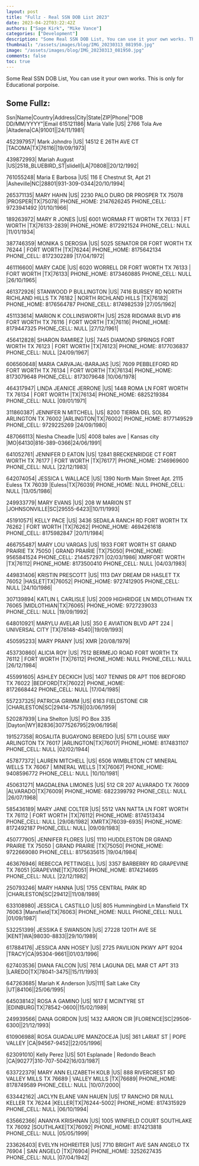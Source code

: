 ```yaml
---
layout: post
title: "Fullz - Real SSN DOB List 2023"
date: 2023-04-22T03:22:42Z
authors: ["Sage Kirk", "Mike Vance"]
categories: ["Development"]
description: "Some Real SSN DOB List, You can use it your own works. This is only for Educational porpoise."
thumbnail: "/assets/images/blog/IMG_20230313_081950.jpg"
image: "/assets/images/blog/IMG_20230313_081950.jpg"
comments: false
toc: true
---
```

Some Real SSN DOB List, You can use it your own works. This is only for Educational porpoise.

## Some Fullz:

Ssn|Name|Country|Address|City|State|ZIP|Phone|"DOB DD/MM/YYYY"|Email
615121186| Maria  Valle |US| 2766  Tola  Ave |Altadena|CA|91001||24/11/1981|

452397957| Mark  Johndro |US| 14512  E  26TH  AVE  CT |TACOMA|TX|76116||19/09/1973|

439872993| Mariah  August |US|2518_BLUEBIRD_ST|slidell|LA|70808||20/12/1992|

761055248| Maria  E  Barbosa |US| 116  E  Chestnut  St,  Apt  21 |Asheville|NC|28801|931-309-0344|20/10/1994|

265371135| MARY  HAHN |US| 2230  PALO  DURO  DR    PROSPER  TX  75078 |PROSPER|TX|75078| PHONE_HOME:  2147626245  PHONE_CELL:  9723941492 |01/10/1966|

189263972| MARY  R  JONES |US| 6001  WORMAR    FT  WORTH  TX  76133 | FT  WORTH |TX|76133-2839| PHONE_HOME:  8172921524  PHONE_CELL:  NULL |11/01/1934|

387746359| MONIKA  S  DEROSIA |US| 5025  SENATOR  DR    FORT  WORTH  TX  76244 | FORT  WORTH |TX|76244| PHONE_HOME:  8175642134  PHONE_CELL:  8172302289 |17/04/1972|

461116600| MARY  CADE |US| 6020  WORRELL  DR    FORT  WORTH  TX  76133 | FORT  WORTH |TX|76133| PHONE_HOME:  8173460885  PHONE_CELL:  NULL |26/10/1965|

461372926| STANWOOD  P  BULLINGTON |US| 7416  BURSEY  RD    NORTH  RICHLAND  HILLS  TX  76182 | NORTH  RICHLAND  HILLS |TX|76182| PHONE_HOME:  8176564787  PHONE_CELL:  8174982539 |27/05/1962|

451133614| MARION  K  COLLINSWORTH |US| 2528  RIDGMAR  BLVD  #16    FORT  WORTH  TX  76116 | FORT  WORTH |TX|76116| PHONE_HOME:  8179447325  PHONE_CELL:  NULL |27/12/1961|

456412828| SHARON  RAMIREZ |US| 7445  DIAMOND  SPRINGS    FORT  WORTH  TX  76123 | FORT  WORTH |TX|76123| PHONE_HOME:  8177036837  PHONE_CELL:  NULL |24/09/1967|

606560648| MARIA  CARVAJAL-BARAJAS |US| 7609  PEBBLEFORD  RD    FORT  WORTH  TX  76134 | FORT  WORTH |TX|76134| PHONE_HOME:  8173079648  PHONE_CELL:  8173079648 |10/06/1978|

464317947| LINDA  JEANICE  JERRONE |US| 1448  ROMA  LN    FORT  WORTH  TX  76134 | FORT  WORTH |TX|76134| PHONE_HOME:  6825219384  PHONE_CELL:  NULL |09/01/1971|

311860387| JENNIFER  N  MITCHELL |US| 8200  TIERRA  DEL  SOL  RD    ARLINGTON  TX  76002 |ARLINGTON|TX|76002| PHONE_HOME:  8177149529  PHONE_CELL:  9729225269 |24/09/1980|

487066113| Niesha  Cheadle |US| 4008  bales  ave | Kansas  city |MO|64130|816-389-0366|24/06/1991|

641052761| JENNIFER  D  EATON |US| 12841  BRECKENRIDGE  CT    FORT  WORTH  TX  76177 | FORT  WORTH |TX|76177| PHONE_HOME:  2146969600  PHONE_CELL:  NULL |22/12/1983|

642074054| JESSICA  L  WALLACE |US| 1390  North  Main  Street  Apt.  2115  Euless  TX  76039 |Euless|TX|76039| PHONE_HOME:  NULL  PHONE_CELL:  NULL |13/05/1986|

249933779| MARY  EVANS |US| 208  W  MARION  ST |JOHNSONVILLE|SC|29555-6423||10/11/1993|

451910571| KELLY  PACE |US| 3436  SEDAILA  RANCH  RD    FORT  WORTH  TX  76262 | FORT  WORTH |TX|76262| PHONE_HOME:  4694261618  PHONE_CELL:  8175982847 |20/11/1984|

466755487| MARY  LOU  VARGAS |US| 1933  FORT  WORTH  ST    GRAND  PRAIRIE  TX  75050 | GRAND  PRAIRIE |TX|75050| PHONE_HOME:  9565841524  PHONE_CELL:  2144572971 |02/03/1986|
XMRFORT  WORTH |TX|76112| PHONE_HOME:  8173500410  PHONE_CELL:  NULL |04/03/1983|

449831406| KRISTIN  PRESCOTT |US| 1113  DAY  DREAM  DR    HASLET  TX  76052 |HASLET|TX|76052| PHONE_HOME:  9727412905  PHONE_CELL:  NULL |24/10/1986|

307139894| KATLIN  L  CARLISLE |US| 2009  HIGHRIDGE  LN    MIDLOTHIAN  TX  76065 |MIDLOTHIAN|TX|76065| PHONE_HOME:  9727239033  PHONE_CELL:  NULL |19/09/1992|

648010921| MARYLU  AVELAR |US| 350  E  AVIATION  BLVD  APT  224 | UNIVERSAL  CITY |TX|78148-4540||19/09/1993|

450595233| MARY  PRANY |US| XMR |20/08/1979|

453730860| ALICIA  ROY |US| 7512  BERMEJO  ROAD    FORT  WORTH  TX  76112 | FORT  WORTH |TX|76112| PHONE_HOME:  NULL  PHONE_CELL:  NULL |26/12/1984|

455991605| ASHLEY  DECKICH |US| 1407  TENNIS  DR  APT  1106  BEDFORD  TX  76022 |BEDFORD|TX|76022| PHONE_HOME:  
8172668442  PHONE_CELL:  NULL |17/04/1985|


557237325| PATRICIA  GRIMM |US| 6163  FIELDSTONE  CIR |CHARLESTON|SC|29414-7578||03/06/1959|

520287939| Lina  Shelton |US| PO  Box  335 |Dayton|WY|82836|3077526795|29/06/1958|

191527358| ROSALITA  BUGAYONG  BEREDO |US| 5711  LOUISE  WAY    ARLINGTON  TX  76017 |ARLINGTON|TX|76017| PHONE_HOME:  8174831107  PHONE_CELL:  NULL |02/02/1944|

457877372| LAUREN  MITCHELL |US| 6506  WIMBLETON  CT    MINERAL  WELLS  TX  76067 | MINERAL  WELLS |TX|76067| PHONE_HOME:  9408596772  PHONE_CELL:  NULL |10/10/1981|

450631271| MAGDALENA  LIMONES |US| 512  CR  207    ALVARADO  TX  76009 |ALVARADO|TX|76009| PHONE_HOME:  6822399792  PHONE_CELL:  NULL |26/07/1968|

585436189| MARY  JANE  COLTER |US| 5512  VAN  NATTA  LN    FORT  WORTH  TX  76112 | FORT  WORTH |TX|76112| PHONE_HOME:  8174513434  PHONE_CELL:  NULL |29/08/1982|
XMRTX|76039-6935| PHONE_HOME:  
8172492187  PHONE_CELL:  NULL |09/09/1983|


450777905| JENNIFER  FLORES |US| 1110  HUDDLESTON  DR    GRAND  PRAIRIE  TX  75050 | GRAND  PRAIRIE |TX|75050| PHONE_HOME:  9722669080  PHONE_CELL:  8175635615 |19/04/1984|

463676946| REBECCA  PETTINGELL |US| 3357  BARBERRY  RD    GRAPEVINE  TX  76051 |GRAPEVINE|TX|76051| PHONE_HOME:  8174214695  PHONE_CELL:  NULL |22/12/1982|

250793246| MARY  HANNA |US| 1755  CENTRAL  PARK  RD |CHARLESTON|SC|29412||11/08/1989|

633108980| JESSICA  L  CASTILLO |US| 805  Hummingbird  Ln    Mansfield  TX  76063 |Mansfield|TX|76063| PHONE_HOME:  NULL  PHONE_CELL:  NULL |01/09/1987|

532251399| JESSIKA  E  SWANSON |US| 27228  120TH  AVE  SE |KENT|WA|98030-8833||29/10/1989|

617884176| JESSICA  ANN  HOSEY |US| 2725  PAVILION  PKWY  APT  9204 |TRACY|CA|95304-9661||01/03/1996|

627403536| DIANA  FALCON |US| 7614  LAGUNA  DEL  MAR  CT  APT  313 |LAREDO|TX|78041-3475||15/11/1993|

647263685| Mariah  K  Anderson |US|111| Salt  Lake  City |UT|84106||25/06/1995|

645038142| ROSA  A  GAMINO |US| 1617  E  MCINTYRE  ST |EDINBURG|TX|78542-0600||15/02/1989|

249939566| DANA  GORDON |US| 1432  AARON  CIR |FLORENCE|SC|29506-6300||21/12/1993|

610906988| ROSA  GUADALUPE  MANZOCEJA |US| 361  LARIAT  ST | POPE  VALLEY |CA|94567-9452||22/05/1996|

623091010| Kelly  Perez |US| 501  Esplanade | Redondo  Beach |CA|90277|310-707-5042|16/03/1987|

633722379| MARY  ANN  ELIZABETH  KOLB |US| 888  RIVERCREST  RD    VALLEY  MILLS  TX  76689 | VALLEY  MILLS |TX|76689| PHONE_HOME:  8178749589  PHONE_CELL:  NULL |10/07/2000|


633442162| JACLYN  ELANE  VAN  HAUEN |US| 17  RANCHO  DR  NULL  KELLER  TX  76244 |KELLER|TX|76244-5002| PHONE_HOME:  8174315929  PHONE_CELL:  NULL |06/10/1994|

635662366| ANANYA  KRISHNAN |US| 1005  WINFIELD  COURT    SOUTHLAKE  TX  76092 |SOUTHLAKE|TX|76092| PHONE_HOME:  8174213818  PHONE_CELL:  NULL |05/05/1999|


233626403| EVELYN  HOHREITER |US| 7710  BRIGHT  AVE    SAN  ANGELO  TX  76904 | SAN  ANGELO |TX|76904| PHONE_HOME:  3252627435  PHONE_CELL:  NULL |07/04/1942|